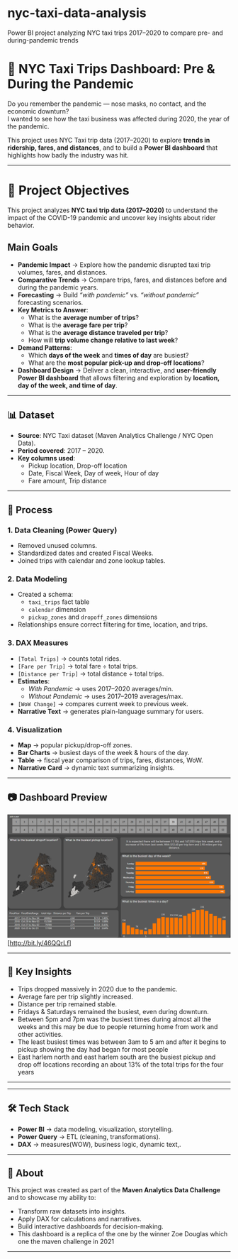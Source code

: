 # nyc-taxi-data-analysis
Power BI project analyzing NYC taxi trips 2017–2020 to compare pre- and during-pandemic trends

# 🚖 NYC Taxi Trips Dashboard: Pre & During the Pandemic

Do you remember the pandemic — nose masks, no contact, and the economic downturn?  
I wanted to see how the taxi business was affected during 2020, the year of the pandemic.  

This project uses NYC Taxi trip data (2017–2020) to explore **trends in ridership, fares, and distances**, and to build a **Power BI dashboard** that highlights how badly the industry was hit.

---

# 🎯 Project Objectives  

This project analyzes **NYC taxi trip data (2017–2020)** to understand the impact of the COVID-19 pandemic and uncover key insights about rider behavior.  

## Main Goals  
- **Pandemic Impact** → Explore how the pandemic disrupted taxi trip volumes, fares, and distances.  
- **Comparative Trends** → Compare trips, fares, and distances before and during the pandemic years.  
- **Forecasting** → Build *“with pandemic”* vs. *“without pandemic”* forecasting scenarios.  
- **Key Metrics to Answer**:  
  - What is the **average number of trips**?  
  - What is the **average fare per trip**?  
  - What is the **average distance traveled per trip**?  
  - How will **trip volume change relative to last week**?  
- **Demand Patterns**:  
  - Which **days of the week** and **times of day** are busiest?  
  - What are the **most popular pick-up and drop-off locations**?  
- **Dashboard Design** → Deliver a clean, interactive, and **user-friendly Power BI dashboard** that allows filtering and exploration by **location, day of the week, and time of day**.  

---

## 📊 Dataset
- **Source**: NYC Taxi dataset (Maven Analytics Challenge / NYC Open Data).  
- **Period covered**: 2017 – 2020.  
- **Key columns used**:  
  - Pickup location, Drop-off location  
  - Date, Fiscal Week, Day of week, Hour of day  
  - Fare amount, Trip distance  

---

## 🔧 Process

### 1. Data Cleaning (Power Query)
- Removed unused columns.  
- Standardized dates and created Fiscal Weeks.  
- Joined trips with calendar and zone lookup tables.  

### 2. Data Modeling
- Created a  schema:
  - `taxi_trips` fact table  
  - `calendar` dimension  
  - `pickup_zones` and `dropoff_zones` dimensions  
- Relationships ensure correct filtering for time, location, and trips.  

### 3. DAX Measures
- `[Total Trips]` → counts total rides.  
- `[Fare per Trip]` → total fare ÷ total trips.  
- `[Distance per Trip]` → total distance ÷ total trips.  
- **Estimates**:  
  - *With Pandemic* → uses 2017–2020 averages/min.  
  - *Without Pandemic* → uses 2017–2019 averages/max.  
- `[WoW Change]` → compares current week to previous week.  
- **Narrative Text** → generates plain-language summary for users.  

### 4. Visualization
- **Map** → popular pickup/drop-off zones.  
- **Bar Charts** → busiest days of the week & hours of the day.  
- **Table** → fiscal year comparison of trips, fares, distances, WoW.  
- **Narrative Card** → dynamic text summarizing insights.  

---

## 📷 Dashboard Preview

![Dashboard Screenshot](images/nyc-dashboard.png)[http://bit.ly/46QQrLf]

---

## 🔑 Key Insights
- Trips dropped massively in 2020 due to the pandemic.  
- Average fare per trip slightly increased.  
- Distance per trip remained stable.  
- Fridays & Saturdays remained the busiest, even during downturn.
- Between 5pm and 7pm was the busiest times during almost all the weeks and this may be due to people returning home from work and other activities.
- The least busiest times was between 3am to 5 am and after it begins to pickup showing the day had began for most people
- East harlem north and east harlem south are the busiest pickup and drop off locations recording an about 13% of the total trips for the four years

---


---

## 🛠 Tech Stack
- **Power BI** → data modeling, visualization, storytelling.  
- **Power Query** → ETL (cleaning, transformations).  
- **DAX** → measures(WOW), business logic, dynamic text,.  

---

## 📌 About
This project was created as part of the **Maven Analytics Data Challenge** and to showcase my ability to:  
- Transform raw datasets into insights.  
- Apply DAX for calculations and narratives.  
- Build interactive dashboards for decision-making.
- This dashboard is a replica of the one by the winner Zoe Douglas which one the maven challenge in 2021

---
